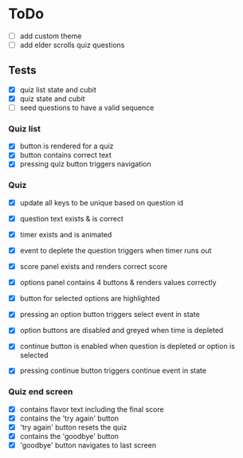 # ToDo

- [ ] add custom theme
- [ ] add elder scrolls quiz questions

## Tests

- [x] quiz list state and cubit
- [x] quiz state and cubit
- [ ] seed questions to have a valid sequence

### Quiz list

- [x] button is rendered for a quiz
- [x] button contains correct text
- [x] pressing quiz button triggers navigation

### Quiz

- [x] update all keys to be unique based on question id

- [x] question text exists & is correct
- [x] timer exists and is animated
- [x] event to deplete the question triggers when timer runs out
- [x] score panel exists and renders correct score
- [x] options panel contains 4 buttons & renders values correctly
- [x] button for selected options are highlighted
- [x] pressing an option button triggers select event in state
- [x] option buttons are disabled and greyed when time is depleted
- [x] continue button is enabled when question is depleted or option is selected
- [x] pressing continue button triggers continue event in state

### Quiz end screen

- [x] contains flavor text including the final score
- [x] contains the 'try again' button
- [x] 'try again' button resets the quiz
- [x] contains the 'goodbye' button
- [x] 'goodbye' button navigates to last screen